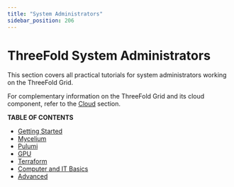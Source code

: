 ```yaml
---
title: "System Administrators"
sidebar_position: 206
---
```


# ThreeFold System Administrators

This section covers all practical tutorials for system administrators working on the ThreeFold Grid.

For complementary information on the ThreeFold Grid and its cloud component, refer to the [Cloud](../../knowledge_base/cloud/cloud_toc.md) section.

**TABLE OF CONTENTS**

- [Getting Started](./getstarted/tfgrid3_getstarted.md)
- [Mycelium](./mycelium/mycelium_toc.md)
- [Pulumi](./pulumi/pulumi_readme.md)
- [GPU](./gpu/gpu_toc.md)
- [Terraform](./terraform_toc/terraform_toc.md)
- [Computer and IT Basics](./computer_it_basics/computer_it_basics.md)
- [Advanced](./advanced/advanced.md)
